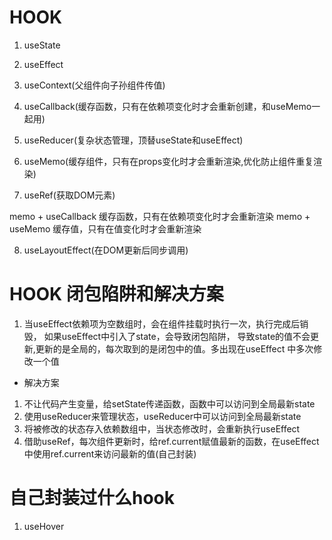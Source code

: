 # HOOK
1. useState
2. useEffect
3. useContext(父组件向子孙组件传值)
4. useCallback(缓存函数，只有在依赖项变化时才会重新创建，和useMemo一起用)

5. useReducer(复杂状态管理，顶替useState和useEffect)

6. useMemo(缓存组件，只有在props变化时才会重新渲染,优化防止组件重复渲染)

7. useRef(获取DOM元素)

memo + useCallback 缓存函数，只有在依赖项变化时才会重新渲染
memo + useMemo 缓存值，只有在值变化时才会重新渲染

8. useLayoutEffect(在DOM更新后同步调用)

# HOOK 闭包陷阱和解决方案
1. 当useEffect依赖项为空数组时，会在组件挂载时执行一次，执行完成后销毁，
如果useEffect中引入了state，会导致闭包陷阱，
导致state的值不会更新,更新的是全局的，每次取到的是闭包中的值。多出现在useEffect 中多次修改一个值

- 解决方案
1. 不让代码产生变量，给setState传递函数，函数中可以访问到全局最新state
2. 使用useReducer来管理状态，useReducer中可以访问到全局最新state
3. 将被修改的状态存入依赖数组中，当状态修改时，会重新执行useEffect
4. 借助useRef，每次组件更新时，给ref.current赋值最新的函数，在useEffect中使用ref.current来访问最新的值(自己封装)

# 自己封装过什么hook

1. useHover

